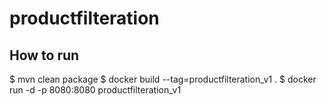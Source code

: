 # productfilteration

## How to run

$ mvn clean package
$ docker build --tag=productfilteration_v1 .
$ docker run -d -p 8080:8080 productfilteration_v1
